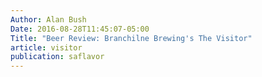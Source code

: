 ```yaml
---
Author: Alan Bush
Date: 2016-08-28T11:45:07-05:00
Title: "Beer Review: Branchilne Brewing's The Visitor"
article: visitor
publication: saflavor
---
```

